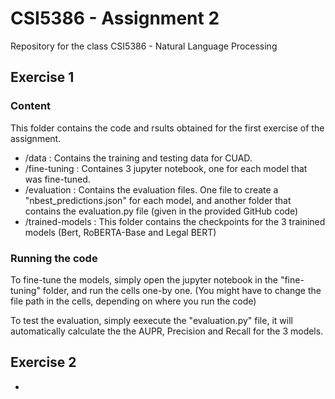# CSI5386 - Assignment 2
Repository for the class CSI5386 - Natural Language Processing

## Exercise 1

### Content 
This folder contains the code and rsults obtained for the first exercise of the assignment. 
- /data : Contains the training and testing data for CUAD.
- /fine-tuning : Containes 3 jupyter notebook, one for each model that was fine-tuned. 
- /evaluation : Contains the evaluation files. One file to create a "nbest_predictions.json" for each model, and another folder that contains the evaluation.py file (given in the provided GitHub code)
- /trained-models : This folder contains the checkpoints for the 3 trainined models (Bert, RoBERTA-Base and Legal BERT)

### Running the code 
To fine-tune the models, simply open the jupyter notebook in the "fine-tuning" folder, and run the cells one-by one. (You might have to change the file path in the cells, depending on where you run the code)

To test the evaluation, simply eexecute the "evaluation.py" file, it will automatically calculate the the AUPR, Precision and Recall for the 3 models. 

## Exercise 2
- 
